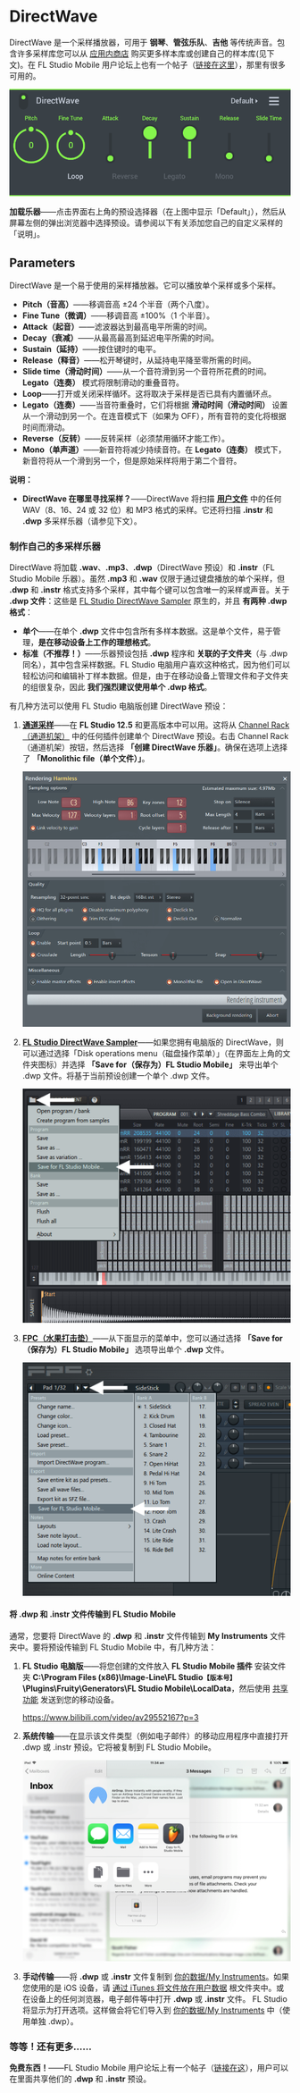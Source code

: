 # DirectWave

DirectWave 是一个采样播放器，可用于 **钢琴**、**管弦乐队**、**吉他** 等传统声音。包含许多采样库您可以从 [应用内商店][1] 购买更多样本库或创建自己的样本库(见下文)。在 FL Studio Mobile 用户论坛上也有一个帖子（[链接在这里][2]），那里有很多可用的。

![DirectWave](../assets/instruments/directwave/directwave.png)

**加载乐器**——点击界面右上角的预设选择器（在上图中显示「Default」），然后从屏幕左侧的弹出浏览器中选择预设。请参阅以下有关添加您自己的自定义采样的「说明」。

<a id="paramaters"></a>

## Parameters

DirectWave 是一个易于使用的采样播放器。它可以播放单个采样或多个采样。

*   **Pitch（音高）**——移调音高 ±24 个半音（两个八度）。
*   **Fine Tune（微调）**——移调音高 ±100%（1 个半音）。
*   **Attack（起音）**——滤波器达到最高电平所需的时间。
*   **Decay（衰减）**——从最高最高到延迟电平所需的时间。
*   **Sustain（延持）**——按住键时的电平。
*   **Release（释音）**——松开琴键时，从延持电平降至零所需的时间。
*   **Slide time（滑动时间）**——从一个音符滑到另一个音符所花费的时间。**Legato（连奏）** 模式将限制滑动的重叠音符。
*   **Loop**——打开或关闭采样循环。这将取决于采样是否已具有内置循环点。
*   **Legato（连奏）**——当音符重叠时，它们将根据 **滑动时间（滑动时间）** 设置从一个滑动到另一个。在连音模式下（如果为 OFF），所有音符的变化将根据时间而滑动。
*   **Reverse（反转）**——反转采样（必须禁用循环才能工作）。
*   **Mono（单声道）**——新音符将减少持续音符。在 **Legato（连奏）** 模式下，新音符将从一个滑到另一个，但是原始采样将用于第二个音符。

**说明：**

*   **DirectWave 在哪里寻找采样？**——DirectWave 将扫描 [**用户文件**][3] 中的任何 WAV（8、16、24 或 32 位）和 MP3 格式的采样。它还将扫描 **.instr** 和 **.dwp** 多采样乐器（请参见下文）。

<a id="directwave_making_patches"></a>

### 制作自己的多采样乐器

DirectWave 将加载 **.wav**、**.mp3**、**.dwp**（DirectWave 预设）和 **.instr**（FL Studio Mobile 乐器）。虽然 **.mp3** 和 **.wav** 仅限于通过键盘播放的单个采样，但 **.dwp** 和 **.instr** 格式支持多个采样，其中每个键可以包含唯一的采样或声音。关于 **.dwp 文件**：这些是 [FL Studio DirectWave Sampler][4] 原生的，并且 **有两种 .dwp 格式**：


*   **单个**——在单个 **.dwp** 文件中包含所有多样本数据。这是单个文件，易于管理，**是在移动设备上工作的理想格式**。
*   **标准（不推荐！）**——乐器预设包括 **.dwp** 程序和 **关联的子文件夹**（与 .dwp 同名），其中包含采样数据。FL Studio 电脑用户喜欢这种格式，因为他们可以轻松访问和编辑补丁样本数据。但是，由于在移动设备上管理文件和子文件夹的组很复杂，因此 **我们强烈建议使用单个 .dwp 格式**。

有几种方法可以使用 FL Studio 电脑版创建 DirectWave 预设：

1.  **[通道采样][5]**——在 **FL Studio 12.5** 和更高版本中可以用。这将从 [Channel Rack（通道机架）][6] 中的任何插件创建单个 DirectWave 预设。右击 Channel Rack（通道机架）按钮，然后选择 **「创建 DirectWave 乐器」**。确保在选项上选择了 **「Monolithic file（单个文件）」**。
    
    ![通道机架](../assets/instruments/directwave/channel_sample.png)
    
2.  **[FL Studio DirectWave Sampler][4]**——如果您拥有电脑版的 DirectWave，则可以通过选择「Disk operations menu（磁盘操作菜单）」（在界面左上角的文件夹图标）并选择 **「Save for（保存为）FL Studio Mobile」** 来导出单个 .dwp 文件。将基于当前预设创建一个单个 .dwp 文件。
    
    ![DirectWave export](../assets/instruments/directwave/directwave_export.png)
    
3.  **[FPC（水果打击垫）][7]**——从下面显示的菜单中，您可以通过选择 **「Save for（保存为）FL Studio Mobile」** 选项导出单个 **.dwp** 文件。
    
    ![FPC 导出](../assets/instruments/directwave/fpc_export.png)
    

#### 将 .dwp 和 .instr 文件传输到 FL Studio Mobile

通常，您要将 DirectWave 的 **.dwp** 和 **.instr** 文件传输到 **My Instruments** 文件夹中。要将预设传输到 FL Studio Mobile 中，有几种方法：

1.  **FL Studio 电脑版**——将您创建的文件放入 **FL Studio Mobile 插件** 安装文件夹 **C:\\Program Files (x86)\\Image-Line\\FL Studio`【版本号】`\\Plugins\\Fruity\\Generators\\FL Studio Mobile\\LocalData**，然后使用 [共享功能][8] 发送到您的移动设备。
    
    https://www.bilibili.com/video/av29552167?p=3
    
2.  **系统传输**——在显示该文件类型（例如电子邮件）的移动应用程序中直接打开 .dwp 或 .instr 预设。它将被复制到 FL Studio Mobile。
    
    ![从电子邮箱直接打开](../assets/home/copy_from_email.png)
    
3.  **手动传输**——将 **.dwp** 或 **.instr** 文件复制到 [你的数据/My Instruments][3]。如果您使用的是 iOS 设备，请 [通过 iTunes 将文件放在用户数据][9] 根文件夹中。或在设备上的任何浏览器，电子邮件等中打开 **.dwp** 或 **.instr** 文件。 FL Studio 将显示为打开选项。这样做会将它们导入到 [你的数据/My Instruments][3] 中（使用单独 .dwp）。

<a id="free_content"></a>

### 等等！还有更多……

**免费东西！**——FL Studio Mobile 用户论坛上有一个帖子（[链接在这][2]），用户可以在里面共享他们的 **.dwp** 和 **.instr** 预设。

[1]: HomePanel.md#shop
[2]: http://support.image-line.com/redirect/FLM_user_library
[3]: HomePanel.md#userdata
[4]: https://www.image-line.com/support/FLHelp/html/plugins/DirectWave.htm
[5]: https://www.image-line.com/support/FLHelp/html/plugins/DirectWave.htm#DirectWave_ChannelSampler
[6]: https://www.image-line.com/support/FLHelp/html/channelrack.htm
[7]: https://www.image-line.com/support/FLHelp/html/plugins/FPC.htm
[8]: HomePanel.md#sharingdata
[9]: HomePanel.md#userdata_ios